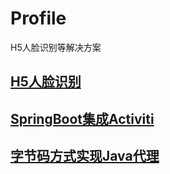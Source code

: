 # Profile

H5人脸识别等解决方案

## [H5人脸识别](h5-frs/README.md)

## [SpringBoot集成Activiti](activiti-springboot/README.md)

## [字节码方式实现Java代理](javaagent/README.md)
